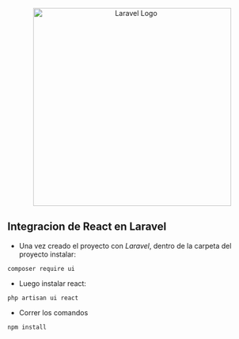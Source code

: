 <p align="center"><a href="https://laravel.com" target="_blank"><img src="https://raw.githubusercontent.com/laravel/art/master/logo-lockup/5%20SVG/2%20CMYK/1%20Full%20Color/laravel-logolockup-cmyk-red.svg" width="400" alt="Laravel Logo"></a></p>

## Integracion de React en Laravel
- Una vez creado el proyecto con *Laravel*, dentro de la carpeta del proyecto instalar:
~~~
composer require ui
~~~
- Luego instalar react:
~~~
php artisan ui react
~~~
- Correr los comandos
~~~
npm install
~~~
